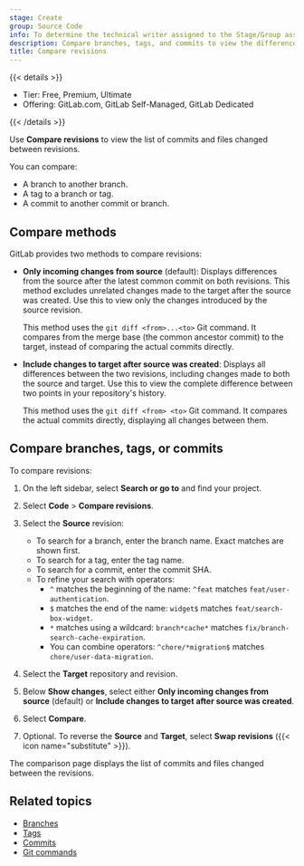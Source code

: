 ```yaml
---
stage: Create
group: Source Code
info: To determine the technical writer assigned to the Stage/Group associated with this page, see https://handbook.gitlab.com/handbook/product/ux/technical-writing/#assignments
description: Compare branches, tags, and commits to view the differences between revisions in a repository.
title: Compare revisions
---
```


{{< details >}}

- Tier: Free, Premium, Ultimate
- Offering: GitLab.com, GitLab Self-Managed, GitLab Dedicated

{{< /details >}}

Use **Compare revisions** to view the list of commits and files
changed between revisions.

You can compare:

- A branch to another branch.
- A tag to a branch or tag.
- A commit to another commit or branch.

## Compare methods

GitLab provides two methods to compare revisions:

- **Only incoming changes from source** (default): Displays differences from the source
  after the latest common commit on both revisions. This method excludes unrelated changes
  made to the target after the source was created. Use this to view only the changes introduced by
  the source revision.

  This method uses the `git diff <from>...<to>` Git command. It compares
  from the merge base (the common ancestor commit) to the target, instead of
  comparing the actual commits directly.

- **Include changes to target after source was created**: Displays all differences between
  the two revisions, including changes made to both the source and target. Use this to view the
  complete difference between two points in your repository's history.

  This method uses the `git diff <from> <to>` Git command. It compares the actual commits directly,
  displaying all changes between them.

## Compare branches, tags, or commits

To compare revisions:

1. On the left sidebar, select **Search or go to** and find your project.
1. Select **Code** > **Compare revisions**.
1. Select the **Source** revision:

   - To search for a branch, enter the branch name. Exact matches are shown first.
   - To search for a tag, enter the tag name.
   - To search for a commit, enter the commit SHA.
   - To refine your search with operators:
     - `^` matches the beginning of the name: `^feat` matches `feat/user-authentication`.
     - `$` matches the end of the name: `widget$` matches `feat/search-box-widget`.
     - `*` matches using a wildcard: `branch*cache*` matches `fix/branch-search-cache-expiration`.
     - You can combine operators: `^chore/*migration$` matches `chore/user-data-migration`.

1. Select the **Target** repository and revision.
1. Below **Show changes**, select either **Only incoming changes from source** (default) or
   **Include changes to target after source was created**.
1. Select **Compare**.
1. Optional. To reverse the **Source** and **Target**, select **Swap revisions**
   ({{< icon name="substitute" >}}).

The comparison page displays the list of commits and files changed between the revisions.

## Related topics

- [Branches](branches/_index.md)
- [Tags](tags/_index.md)
- [Commits](commits/_index.md)
- [Git commands](../../../topics/git/commands.md)
